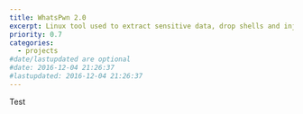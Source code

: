 ```yaml
---
title: WhatsPwn 2.0
excerpt: Linux tool used to extract sensitive data, drop shells and inject backdoor payloads on any android device.
priority: 0.7
categories:
  - projects
#date/lastupdated are optional
#date: 2016-12-04 21:26:37
#lastupdated: 2016-12-04 21:26:37
---
```


Test